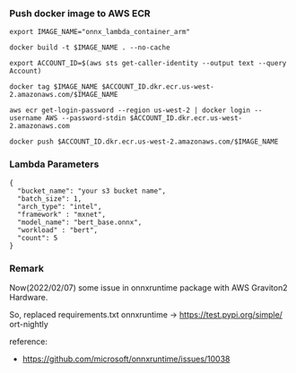 ### Push docker image to AWS ECR
```
export IMAGE_NAME="onnx_lambda_container_arm"

docker build -t $IMAGE_NAME . --no-cache

export ACCOUNT_ID=$(aws sts get-caller-identity --output text --query Account)

docker tag $IMAGE_NAME $ACCOUNT_ID.dkr.ecr.us-west-2.amazonaws.com/$IMAGE_NAME

aws ecr get-login-password --region us-west-2 | docker login --username AWS --password-stdin $ACCOUNT_ID.dkr.ecr.us-west-2.amazonaws.com

docker push $ACCOUNT_ID.dkr.ecr.us-west-2.amazonaws.com/$IMAGE_NAME
```

### Lambda Parameters
```
{
  "bucket_name": "your s3 bucket name",
  "batch_size": 1,
  "arch_type": "intel",
  "framework" : "mxnet",
  "model_name": "bert_base.onnx",
  "workload" : "bert",
  "count": 5
}
```

### Remark
Now(2022/02/07) some issue in onnxruntime package with AWS Graviton2 Hardware.

So, replaced requirements.txt
onnxruntime -> https://test.pypi.org/simple/ ort-nightly 

reference:
- https://github.com/microsoft/onnxruntime/issues/10038
